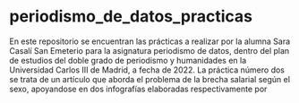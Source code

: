 # periodismo_de_datos_practicas
En este repositorio se encuentran las prácticas a realizar por la alumna Sara Casalí San Emeterio para la asignatura periodismo de datos, dentro del plan de estudios del doble grado de periodismo y humanidades en la Universidad Carlos III de Madrid, a fecha de 2022. 
La práctica número dos se trata de un artículo que aborda el problema de la brecha salarial según el sexo, apoyandose en dos infografías elaboradas respectivamente por 
